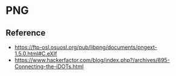 # PNG

## Reference

- https://ftp-osl.osuosl.org/pub/libpng/documents/pngext-1.5.0.html#C.eXIf
- https://www.hackerfactor.com/blog/index.php?/archives/895-Connecting-the-iDOTs.html
